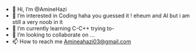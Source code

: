 - 👋 Hi, I’m @AmineHazi
- 👀 I’m interested in Coding haha you guessed it ! eheum and AI but i am still a very noob in it
- 🌱 I’m currently learning C-C++ trying to-
- 💞️ I’m looking to collaborate on ...
- 📫 How to reach me Amineahazi03@gmail.com

<!---
AmineHazi/AmineHazi is a ✨ special ✨ repository because its `README.md` (this file) appears on your GitHub profile.
You can click the Preview link to take a look at your changes.
--->

